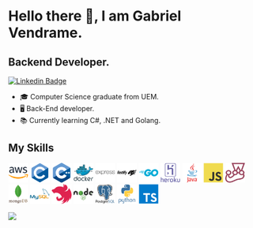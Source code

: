 # Hello there 👋, I am Gabriel Vendrame.
## Backend Developer.

[![Linkedin Badge](https://img.shields.io/badge/LinkedIn-%230077B5.svg?&style=flat-square&logo=linkedin&logoColor=white)](https://www.linkedin.com/in/gabrielsvendrame/)


- 🎓 Computer Science graduate from UEM.
- 🖥️ Back-End developer.
- 📚 Currently learning C#, .NET and Golang.

## My Skills

  <p>
    <img height="40" width="40" src="https://github.com/devicons/devicon/raw/refs/heads/master/icons/amazonwebservices/amazonwebservices-original-wordmark.svg"/>
    <img height="40" width="40" src="https://github.com/devicons/devicon/raw/refs/heads/master/icons/c/c-original.svg"/>
    <img height="40" width="40" src="https://github.com/devicons/devicon/raw/refs/heads/master/icons/cplusplus/cplusplus-original.svg"/>
    <!-- <img height="40" width="40" src="https://github.com/devicons/devicon/raw/refs/heads/master/icons/csharp/csharp-original.svg"/>; -->
    <img height="40" width="40" src="https://github.com/devicons/devicon/raw/refs/heads/master/icons/docker/docker-original-wordmark.svg"/>
    <img height="40" width="40" src="https://github.com/devicons/devicon/raw/refs/heads/master/icons/express/express-original-wordmark.svg"/>
    <img height="40" width="40" src="https://github.com/devicons/devicon/raw/refs/heads/master/icons/fastify/fastify-original-wordmark.svg"/>
    <img height="40" width="40" src="https://github.com/devicons/devicon/raw/refs/heads/master/icons/go/go-original-wordmark.svg"/>
    <img height="40" width="40" src="https://github.com/devicons/devicon/raw/refs/heads/master/icons/heroku/heroku-original-wordmark.svg"/>
    <img height="40" width="40" src="https://github.com/devicons/devicon/raw/refs/heads/master/icons/java/java-original-wordmark.svg"/>
    <img height="40" width="40" src="https://github.com/devicons/devicon/raw/refs/heads/master/icons/javascript/javascript-original.svg"/>
    <img height="40" width="40" src="https://github.com/devicons/devicon/raw/refs/heads/master/icons/jest/jest-plain.svg"/>
    <img height="40" width="40" src="https://github.com/devicons/devicon/raw/refs/heads/master/icons/mongodb/mongodb-original-wordmark.svg"/>
    <img height="40" width="40" src="https://github.com/devicons/devicon/raw/refs/heads/master/icons/mysql/mysql-original-wordmark.svg"/>
    <img height="40" width="40" src="https://github.com/devicons/devicon/raw/refs/heads/master/icons/nestjs/nestjs-original.svg"/>
    <img height="40" width="40" src="https://github.com/devicons/devicon/raw/refs/heads/master/icons/nodejs/nodejs-original-wordmark.svg"/>
    <img height="40" width="40" src="https://github.com/devicons/devicon/raw/refs/heads/master/icons/postgresql/postgresql-original-wordmark.svg"/>
    <img height="40" width="40" src="https://github.com/devicons/devicon/raw/refs/heads/master/icons/python/python-original-wordmark.svg"/>
    <img height="40" width="40" src="https://github.com/devicons/devicon/raw/refs/heads/master/icons/typescript/typescript-original.svg"/>
  </p>

  <a href="https://github.com/GabrVendrame">
  <img src="https://github-readme-stats.vercel.app/api/top-langs/?username=GabrVendrame&show-icons=true&layout=compact&langs_count=8&theme=github_dark"/>
